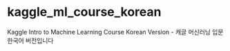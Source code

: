 # kaggle_ml_course_korean
Kaggle Intro to Machine Learning Course Korean Version - 캐글 머신러닝 입문 한국어 버전입니다
